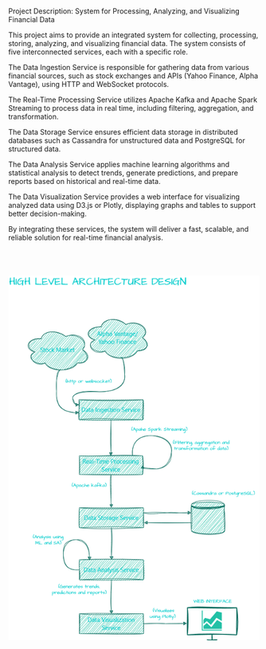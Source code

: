 <br>
<br>
Project Description: System for Processing, Analyzing, and Visualizing Financial Data

This project aims to provide an integrated system for collecting, processing, storing, analyzing, and visualizing financial data. The system consists of five interconnected services, each with a specific role.

The Data Ingestion Service is responsible for gathering data from various financial sources, such as stock exchanges and APIs (Yahoo Finance, Alpha Vantage), using HTTP and WebSocket protocols.

The Real-Time Processing Service utilizes Apache Kafka and Apache Spark Streaming to process data in real time, including filtering, aggregation, and transformation.

The Data Storage Service ensures efficient data storage in distributed databases such as Cassandra for unstructured data and PostgreSQL for structured data.

The Data Analysis Service applies machine learning algorithms and statistical analysis to detect trends, generate predictions, and prepare reports based on historical and real-time data.

The Data Visualization Service provides a web interface for visualizing analyzed data using D3.js or Plotly, displaying graphs and tables to support better decision-making.

By integrating these services, the system will deliver a fast, scalable, and reliable solution for real-time financial analysis.
<br>
<br>
<br>
<br>
<br>
![Financial Data Pipeline](Stock%20Market%20Analytics%20High-Level%20Architecture%20Diagram.png)
